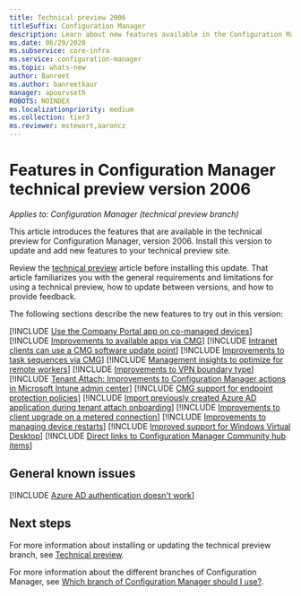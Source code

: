 ```yaml
---
title: Technical preview 2006
titleSuffix: Configuration Manager
description: Learn about new features available in the Configuration Manager technical preview branch version 2006.
ms.date: 06/29/2020
ms.subservice: core-infra
ms.service: configuration-manager
ms.topic: whats-new
author: Banreet
ms.author: banreetkaur
manager: apoorvseth
ROBOTS: NOINDEX
ms.localizationpriority: medium
ms.collection: tier3
ms.reviewer: mstewart,aaroncz 
---
```


# Features in Configuration Manager technical preview version 2006

*Applies to: Configuration Manager (technical preview branch)*

This article introduces the features that are available in the technical preview for Configuration Manager, version 2006. Install this version to update and add new features to your technical preview site.

Review the [technical preview](../technical-preview.md) article before installing this update. That article familiarizes you with the general requirements and limitations for using a technical preview, how to update between versions, and how to provide feedback.

The following sections describe the new features to try out in this version:

<!-- [!INCLUDE [Example feature name](includes/2006/1234567.md)] -->

[!INCLUDE [Use the Company Portal app on co-managed devices](includes/2006/3601237.md)]
[!INCLUDE [Improvements to available apps via CMG](includes/2006/7033501.md)]
[!INCLUDE [Intranet clients can use a CMG software update point](includes/2006/7102873.md)]
[!INCLUDE [Improvements to task sequences via CMG](includes/2006/6983320.md)]
[!INCLUDE [Management insights to optimize for remote workers](includes/2006/6982226.md)]
[!INCLUDE [Improvements to VPN boundary type](includes/2006/7020519.md)]
[!INCLUDE [Tenant Attach: Improvements to Configuration Manager actions in Microsoft Intune admin center](includes/2006/7518897.md)]
[!INCLUDE [CMG support for endpoint protection policies](includes/2006/4773948.md)]
[!INCLUDE [Import previously created Azure AD application during tenant attach onboarding](includes/2006/6479246.md)]
[!INCLUDE [Improvements to client upgrade on a metered connection](includes/2006/6976145.md)]
[!INCLUDE [Improvements to managing device restarts](includes/2006/3601213.md)]
[!INCLUDE [Improved support for Windows Virtual Desktop](includes/2006/6527576.md)]
[!INCLUDE [Direct links to Configuration Manager Community hub items](includes/2006/4224406.md)]

## General known issues

[!INCLUDE [Azure AD authentication doesn't work](includes/2006/known-issue-7569264.md)]

## Next steps

For more information about installing or updating the technical preview branch, see [Technical preview](../technical-preview.md).

For more information about the different branches of Configuration Manager, see [Which branch of Configuration Manager should I use?](../../understand/which-branch-should-i-use.md).
